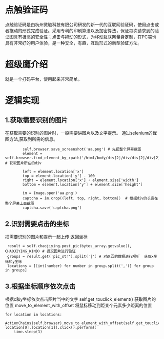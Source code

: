 # 点触验证码

点触验证码是由杭州微触科技有限公司研发的新一代的互联网验证码，使用点击或者拖动的形式完成验证。采用专利的印刷算法以及加密算法，保证每次请求到的验证图具有极高的安全性；点击与拖动的形式，为移动互联网量身定制，在PC端也具有非常好的用户体验，是一种安全，有趣，互动形式的新型验证方法。

# 超级鹰介绍
就是一个打码平台，使用起来非常简单。



# 逻辑实现

## 1.获取需要识别的图片
在获取需要的识别的图片时，一般需要讲图片以及文字提示。
通过selenium的截图方法,获取到所需的信息。
```
        self.browser.save_screenshot('aa.png') # 先把整个屏幕截图
        element = self.browser.find_element_by_xpath('/html/body/div[2]/div/div[2]/div[2]/div[3]/div/div[2]/div[3]/div/div') # 获取图片所在的div

        left = element.location['x']
        top = element.location['y'] - 100
        right = element.location['x'] + element.size['width']
        bottom = element.location['y'] + element.size['height']

        im = Image.open('aa.png')
        captcha = im.crop((left, top, right, bottom))  # 根据div的长宽在整个屏幕上面截图
        captcha.save('captcha.png')
 ```
 
## 2.识别需要点击的坐标
把需要识别的图片和提示一起上传 返回坐标
```
 result = self.chaojiying.post_pic(bytes_array.getvalue(), CHAOJIYING_KIND) # 提交图片进行验证
 groups = result.get('pic_str').split('|') # 对返回的数据进行解析  获取x坐标和y坐标
 locations = [[int(number) for number in group.split(',')] for group in groups]
```

## 3.根据坐标顺序依次点击
 根据x和y坐标依次点击图片当中的文字
 self.get_touclick_element() 获取图片的位置
 move_to_element_with_offset  将鼠标移动到距某个元素多少距离的位置
```
for location in locations:
    ActionChains(self.browser).move_to_element_with_offset(self.get_touclick_element(), location[0],location[1]).click().perform()
    time.sleep(1)
```
